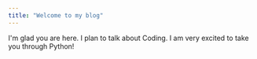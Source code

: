 ```yaml
---
title: "Welcome to my blog"
---
```


I'm glad you are here. I plan to talk about Coding. I am very excited to take you through Python!
